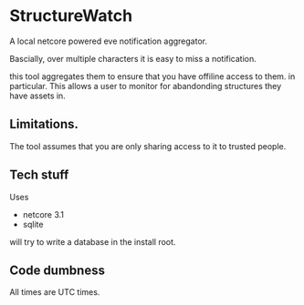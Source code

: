 # StructureWatch
A local netcore powered eve notification aggregator.

Bascially, over multiple characters it is easy to miss a notification.

this tool aggregates them to ensure that you have offiline access to them. in particular. This allows a user to monitor for abandonding structures they have assets in.

## Limitations.

The tool assumes that you are only sharing access to it to trusted people. 


## Tech stuff
Uses
* netcore 3.1
* sqlite

will try to write a database in the install root.


## Code dumbness
All times are UTC times.